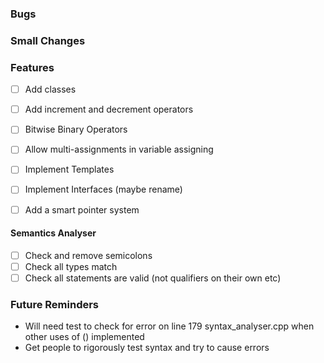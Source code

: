 ### Bugs

### Small Changes

### Features

-   [ ] Add classes

-   [ ] Add increment and decrement operators
-   [ ] Bitwise Binary Operators
-   [ ] Allow multi-assignments in variable assigning
-   [ ] Implement Templates
-   [ ] Implement Interfaces (maybe rename)
-   [ ] Add a smart pointer system

#### Semantics Analyser

-   [ ] Check and remove semicolons
-   [ ] Check all types match
-   [ ] Check all statements are valid (not qualifiers on their own etc)

### Future Reminders

-   Will need test to check for error on line 179 syntax_analyser.cpp when other uses of () implemented
-   Get people to rigorously test syntax and try to cause errors
